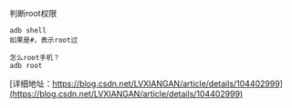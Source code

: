 
判断root权限
```
adb shell
如果是#，表示root过

怎么root手机？
adb root
```
[详细地址：https://blog.csdn.net/LVXIANGAN/article/details/104402999](https://blog.csdn.net/LVXIANGAN/article/details/104402999)